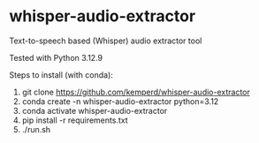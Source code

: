 # whisper-audio-extractor
Text-to-speech based (Whisper) audio extractor tool

Tested with Python 3.12.9

Steps to install (with conda):

1. git clone https://github.com/kemperd/whisper-audio-extractor
2. conda create -n whisper-audio-extractor python=3.12
3. conda activate whisper-audio-extractor
4. pip install -r requirements.txt
5. ./run.sh
